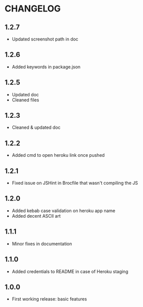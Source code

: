 # CHANGELOG  

## 1.2.7
- Updated screenshot path in doc

## 1.2.6
- Added keywords in package.json

## 1.2.5
- Updated doc 
- Cleaned files

## 1.2.3
- Cleaned & updated doc

## 1.2.2
- Added cmd to open heroku link once pushed

## 1.2.1
- Fixed issue on JSHint in Brocfile that wasn't compiling the JS

## 1.2.0
- Added kebab case validation on heroku app name
- Added decent ASCII art

## 1.1.1
- Minor fixes in documentation

## 1.1.0
- Added credentials to README in case of Heroku staging  

## 1.0.0
- First working release: basic features  
